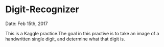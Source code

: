 # Digit-Recognizer

Date: Feb 15th, 2017

This is a Kaggle practice.The goal in this practive is to take an image of a handwritten single digit, and determine what that digit is.
